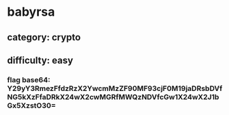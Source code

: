 # babyrsa

## category: crypto

## difficulty: easy

### flag base64: Y29yY3RmezFfdzRzX2YwcmMzZF90MF93cjF0M19jaDRsbDVfNG5kXzFfaDRkX24wX2cwMGRfMWQzNDVfcGw1X24wX2J1bGx5XzstO30=
